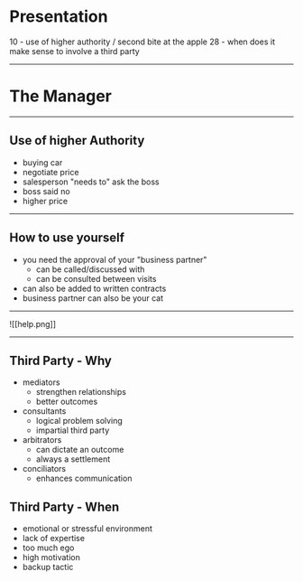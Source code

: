 # Presentation
10 - use of higher authority / second bite at the apple
28 - when does it make sense to involve a third party

---
# The Manager
---
## Use of higher Authority
- buying car
- negotiate price
- salesperson "needs to" ask the boss
- boss said no
- higher price

---
## How to use yourself
- you need the approval of your "business partner"
	- can be called/discussed with
	- can be consulted between visits
- can also be added to written contracts
- business partner can also be your cat

---

![[help.png]]

---
## Third Party - Why
- mediators 
	- strengthen relationships
	- better outcomes
- consultants
	- logical problem solving
	- impartial third party
- arbitrators
	- can dictate an outcome
	- always a settlement
- conciliators
	- enhances communication

## Third Party - When
- emotional or stressful environment
- lack of expertise
- too much ego
- high motivation
- backup tactic